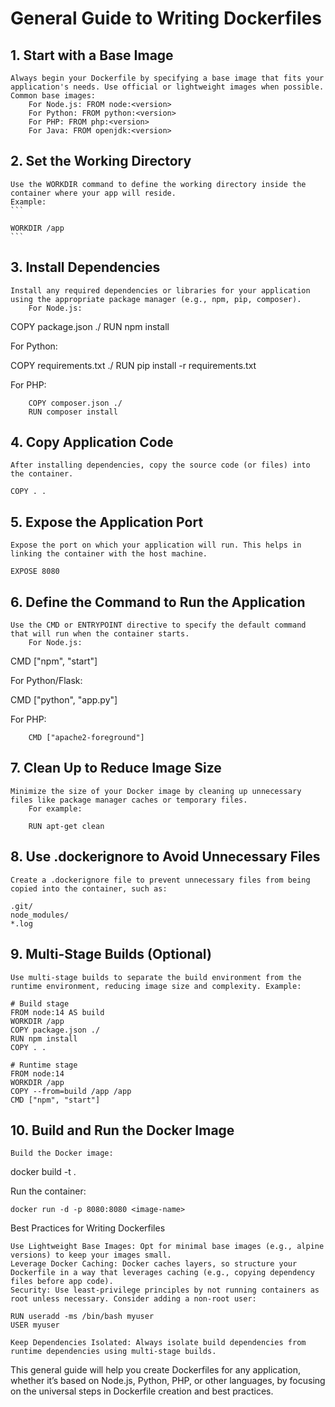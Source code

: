  # General Guide to Writing Dockerfiles
## 1. Start with a Base Image

    Always begin your Dockerfile by specifying a base image that fits your application's needs. Use official or lightweight images when possible.
    Common base images:
        For Node.js: FROM node:<version>
        For Python: FROM python:<version>
        For PHP: FROM php:<version>
        For Java: FROM openjdk:<version>

 ## 2. Set the Working Directory

    Use the WORKDIR command to define the working directory inside the container where your app will reside.
    Example:
    ```

    WORKDIR /app
    ```

## 3. Install Dependencies

    Install any required dependencies or libraries for your application using the appropriate package manager (e.g., npm, pip, composer).
        For Node.js:

COPY package.json ./
RUN npm install

For Python:

COPY requirements.txt ./
RUN pip install -r requirements.txt

For PHP:

        COPY composer.json ./
        RUN composer install

## 4. Copy Application Code

    After installing dependencies, copy the source code (or files) into the container.

    COPY . .

## 5. Expose the Application Port

    Expose the port on which your application will run. This helps in linking the container with the host machine.

    EXPOSE 8080

## 6. Define the Command to Run the Application

    Use the CMD or ENTRYPOINT directive to specify the default command that will run when the container starts.
        For Node.js:

CMD ["npm", "start"]

For Python/Flask:

CMD ["python", "app.py"]

For PHP:

        CMD ["apache2-foreground"]

## 7. Clean Up to Reduce Image Size

    Minimize the size of your Docker image by cleaning up unnecessary files like package manager caches or temporary files.
        For example:

        RUN apt-get clean

## 8. Use .dockerignore to Avoid Unnecessary Files

    Create a .dockerignore file to prevent unnecessary files from being copied into the container, such as:

    .git/
    node_modules/
    *.log

## 9. Multi-Stage Builds (Optional)

    Use multi-stage builds to separate the build environment from the runtime environment, reducing image size and complexity. Example:

    # Build stage
    FROM node:14 AS build
    WORKDIR /app
    COPY package.json ./
    RUN npm install
    COPY . .

    # Runtime stage
    FROM node:14
    WORKDIR /app
    COPY --from=build /app /app
    CMD ["npm", "start"]

## 10. Build and Run the Docker Image

    Build the Docker image:

docker build -t <image-name> .

Run the container:

    docker run -d -p 8080:8080 <image-name>

Best Practices for Writing Dockerfiles

    Use Lightweight Base Images: Opt for minimal base images (e.g., alpine versions) to keep your images small.
    Leverage Docker Caching: Docker caches layers, so structure your Dockerfile in a way that leverages caching (e.g., copying dependency files before app code).
    Security: Use least-privilege principles by not running containers as root unless necessary. Consider adding a non-root user:

    RUN useradd -ms /bin/bash myuser
    USER myuser

    Keep Dependencies Isolated: Always isolate build dependencies from runtime dependencies using multi-stage builds.

This general guide will help you create Dockerfiles for any application, whether it’s based on Node.js, Python, PHP, or other languages, by focusing on the universal steps in Dockerfile creation and best practices.
